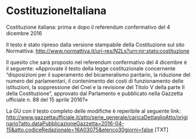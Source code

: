 # CostituzioneItaliana
Costituzione italiana: prima e dopo il referendum confermativo del 4 dicembre 2016

Il testo è stato ripreso dalla versione stampabile della Costituzione sul sito Normattiva:
http://www.normattiva.it/uri-res/N2Ls?urn:nir:stato:costituzione

Il quesito che sarà proposto nel referendum confermativo del 4 dicembre è il seguente:
«Approvate il testo della legge costituzionale concernente “disposizioni per il superamento del bicameralismo paritario, la riduzione del numero dei parlamentari, il contenimento dei costi di funzionamento delle istituzioni, la soppressione del Cnel e la revisione del Titolo V della parte II della Costituzione”, approvato dal Parlamento e pubblicato nella Gazzetta ufficiale n. 88 del 15 aprile 2016?»

La GU con il testo completo delle modifiche è reperibile al seguente link:
http://www.gazzettaufficiale.it/atto/serie_generale/caricaDettaglioAtto/originario?atto.dataPubblicazioneGazzetta=2016-04-15&atto.codiceRedazionale=16A03075&elenco30giorni=false [TXT]


